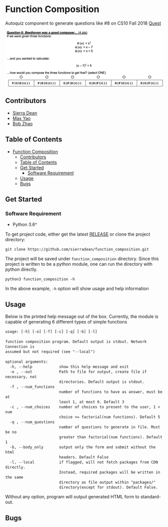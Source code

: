 # Function Composition

Autoquiz component to generate questions like #8 on CS10 Fall 2018 [Quest](http://cs10.org/fa19/exams/quest/2018Fa/exam.pdf)

![Question Example](assets/images/example_question.png)

## Contributors

- [Sierra Dean](https://github.com/sierradean)
- [Max Yao](https://github.com/bojinyao)
- [Bob Zhao](https://github.com/honglizhaobob)

## Table of Contents

- [Function Composition](#function-composition)
  - [Contributors](#contributors)
  - [Table of Contents](#table-of-contents)
  - [Get Started](#get-started)
    - [Software Requirement](#software-requirement)
  - [Usage](#usage)
  - [Bugs](#bugs)
  
## Get Started

### Software Requirement

- Python 3.6^

To get project code, either get the latest [RELEASE](https://github.com/sierradean/function_composition/releases) or clone the project directory:

```shell
git clone https://github.com/sierradean/function_composition.git
```

The project will be saved under `function_composition` directory. Since this project is written to be a python module, one can run the directory with python directly.

```shell
python3 function_composition -h
```

In the above example, `-h` option will show usage and help information

## Usage

Below is the printed help message out of the box. Currently, the module is capable of generating 6 different types of simple functions

```text
usage: [-h] [-o] [-f] [-c] [-q] [-b] [-l]

function composition program. Default output is stdout. Network Connection is
assumed but not required (see "--local")

optional arguments:
  -h, --help            show this help message and exit
  -o , --out            Path to file for output, create file if necessary, not
                        directories. Default output is stdout.
  -f , --num_functions
                        number of functions to have as answer, must be at
                        least 1, at most 6. Default 3
  -c , --num_choices    number of choices to present to the user, 1 < num
                        choice <= factorial(num functions). Default 5
  -q , --num_questions
                        number of questions to generate in file. Must be no
                        greater than factorial(num functions). Default 1
  -b, --body_only       output only the form and submit without the html
                        headers. Default False
  -l, --local           if flagged, will not fetch packages from CDN directly.
                        Instead, required packages will be written in the same
                        directory as file output within "packages/"
                        directory(except for stdout). Default False.
```

Without any option, program will output generated HTML form to standard-out.

## Bugs
